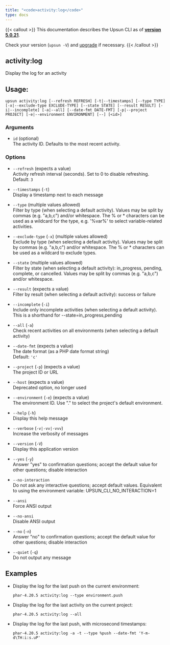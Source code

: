 ```yaml
---
title: "<code>activity:log</code>"
type: docs
---
```


{{< callout >}}
  This documentation describes the Upsun CLI as of **[version 5.0.21](https://github.com/platformsh/cli/releases/tag/5.0.21)**.
  
  Check your version (`upsun -V`) and [upgrade](/cli/#upgrade-the-cli) if necessary.
{{< /callout >}}

activity:log
------------
Display the log for an activity

## Usage:

```
upsun activity:log [--refresh REFRESH] [-t|--timestamps] [--type TYPE] [-x|--exclude-type EXCLUDE-TYPE] [--state STATE] [--result RESULT] [-i|--incomplete] [-a|--all] [--date-fmt DATE-FMT] [-p|--project PROJECT] [-e|--environment ENVIRONMENT] [--] [<id>]
```

### Arguments

* `id` (optional)  
  The activity ID. Defaults to the most recent activity.

### Options

* `--refresh` (expects a value)  
  Activity refresh interval (seconds). Set to 0 to disable refreshing.  
  Default: `3`

* `--timestamps` (`-t`)  
  Display a timestamp next to each message

* `--type` (multiple values allowed)  
  Filter by type (when selecting a default activity).
Values may be split by commas (e.g. "a,b,c") and/or whitespace.
The % or * characters can be used as a wildcard for the type, e.g. '%var%' to select variable-related activities.

* `--exclude-type` (`-x`) (multiple values allowed)  
  Exclude by type (when selecting a default activity).
Values may be split by commas (e.g. "a,b,c") and/or whitespace.
The % or * characters can be used as a wildcard to exclude types.

* `--state` (multiple values allowed)  
  Filter by state (when selecting a default activity): in_progress, pending, complete, or cancelled.
Values may be split by commas (e.g. "a,b,c") and/or whitespace.

* `--result` (expects a value)  
  Filter by result (when selecting a default activity): success or failure

* `--incomplete` (`-i`)  
  Include only incomplete activities (when selecting a default activity).
This is a shorthand for --state=in_progress,pending

* `--all` (`-a`)  
  Check recent activities on all environments (when selecting a default activity)

* `--date-fmt` (expects a value)  
  The date format (as a PHP date format string)  
  Default: `'c'`

* `--project` (`-p`) (expects a value)  
  The project ID or URL

* `--host` (expects a value)  
  Deprecated option, no longer used

* `--environment` (`-e`) (expects a value)  
  The environment ID. Use "." to select the project's default environment.

* `--help` (`-h`)  
  Display this help message

* `--verbose` (`-v|-vv|-vvv`)  
  Increase the verbosity of messages

* `--version` (`-V`)  
  Display this application version

* `--yes` (`-y`)  
  Answer "yes" to confirmation questions; accept the default value for other questions; disable interaction

* `--no-interaction`  
  Do not ask any interactive questions; accept default values. Equivalent to using the environment variable: UPSUN_CLI_NO_INTERACTION=1

* `--ansi`  
  Force ANSI output

* `--no-ansi`  
  Disable ANSI output

* `--no` (`-n`)  
  Answer "no" to confirmation questions; accept the default value for other questions; disable interaction

* `--quiet` (`-q`)  
  Do not output any message

## Examples

* Display the log for the last push on the current environment:  
  ```
  phar-4.20.5 activity:log --type environment.push
  ```

* Display the log for the last activity on the current project:  
  ```
  phar-4.20.5 activity:log --all
  ```

* Display the log for the last push, with microsecond timestamps:  
  ```
  phar-4.20.5 activity:log -a -t --type %push --date-fmt 'Y-m-d\TH:i:s.uP'
  ```


